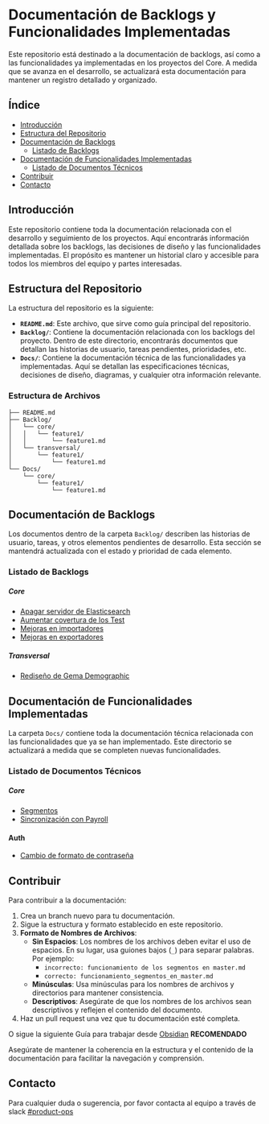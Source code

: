 
# Documentación de Backlogs y Funcionalidades Implementadas

Este repositorio está destinado a la documentación de backlogs, así como a las funcionalidades ya implementadas en los proyectos del Core. A medida que se avanza en el desarrollo, se actualizará esta documentación para mantener un registro detallado y organizado.

## Índice

- [Introducción](#introducción)
- [Estructura del Repositorio](#estructura-del-repositorio)
- [Documentación de Backlogs](#documentación-de-backlogs)
  - [Listado de Backlogs](#listado-de-backlogs)
- [Documentación de Funcionalidades Implementadas](#documentación-de-funcionalidades-implementadas)
  - [Listado de Documentos Técnicos](#listado-de-documentos-técnicos)
- [Contribuir](#contribuir)
- [Contacto](#contacto)

## Introducción

Este repositorio contiene toda la documentación relacionada con el desarrollo y seguimiento de los proyectos. Aquí encontrarás información detallada sobre los backlogs, las decisiones de diseño y las funcionalidades implementadas. El propósito es mantener un historial claro y accesible para todos los miembros del equipo y partes interesadas.

## Estructura del Repositorio

La estructura del repositorio es la siguiente:

- **`README.md`**: Este archivo, que sirve como guía principal del repositorio.
- **`Backlog/`**: Contiene la documentación relacionada con los backlogs del proyecto. Dentro de este directorio, encontrarás documentos que detallan las historias de usuario, tareas pendientes, prioridades, etc.
- **`Docs/`**: Contiene la documentación técnica de las funcionalidades ya implementadas. Aquí se detallan las especificaciones técnicas, decisiones de diseño, diagramas, y cualquier otra información relevante.

### Estructura de Archivos

```
├── README.md
├── Backlog/
│   └── core/
│   │   └── feature1/
│   │       └── feature1.md
│   └── transversal/
│       └── feature1/
│           └── feature1.md
└── Docs/
    └── core/
		└── feature1/
            └── feature1.md
```

## Documentación de Backlogs

Los documentos dentro de la carpeta `Backlog/` describen las historias de usuario, tareas, y otros elementos pendientes de desarrollo. Esta sección se mantendrá actualizada con el estado y prioridad de cada elemento.

### Listado de Backlogs

##### Core
- [Apagar servidor de Elasticsearch](Backlog/core/Elastic/down.md)
- [Aumentar covertura de los Test](Backlog/core/test/Coverage.md)
- [Mejoras en importadores](Backlog/core/imports/import.md)
- [Mejoras en exportadores](Backlog/core/exports/export.md)

##### Transversal
- [Rediseño de Gema Demographic](Backlog/transversal/demographic/redesign.md)

## Documentación de Funcionalidades Implementadas

La carpeta `Docs/` contiene toda la documentación técnica relacionada con las funcionalidades que ya se han implementado. Este directorio se actualizará a medida que se completen nuevas funcionalidades.

### Listado de Documentos Técnicos

##### Core
- [Segmentos](Docs/core/Segments/funcionamiento_segmentos.md)
- [Sincronización con Payroll](Docs/core/sincronizacion/config.md)

#### Auth
- [Cambio de formato de contraseña](Docs/auth/regex.md)

## Contribuir

Para contribuir a la documentación:

1. Crea un branch nuevo para tu documentación.
2. Sigue la estructura y formato establecido en este repositorio.
3. **Formato de Nombres de Archivos**:
    - **Sin Espacios**: Los nombres de los archivos deben evitar el uso de espacios. En su lugar, usa guiones bajos (`_`) para separar palabras. Por ejemplo:
        - `incorrecto: funcionamiento de los segmentos en master.md`
        - `correcto: funcionamiento_segmentos_en_master.md`
    - **Minúsculas**: Usa minúsculas para los nombres de archivos y directorios para mantener consistencia.
    - **Descriptivos**: Asegúrate de que los nombres de los archivos sean descriptivos y reflejen el contenido del documento.
4. Haz un pull request una vez que tu documentación esté completa.

O sigue la siguiente Guía para trabajar desde [Obsidian](https://forum.obsidian.md/t/the-easiest-way-to-setup-obsidian-git-to-backup-notes/51429) **RECOMENDADO**

Asegúrate de mantener la coherencia en la estructura y el contenido de la documentación para facilitar la navegación y comprensión.

## Contacto

Para cualquier duda o sugerencia, por favor contacta al equipo a través de slack [#product-ops](https://rankmiteam.slack.com/archives/C055V1FEK6X)
